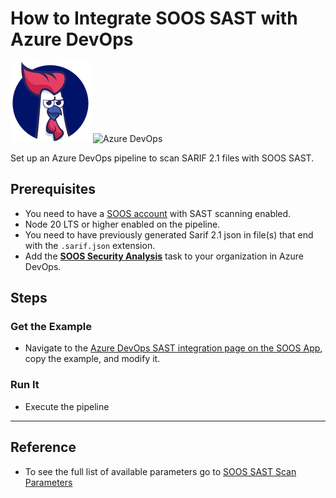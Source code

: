 # How to Integrate SOOS SAST with Azure DevOps

<div>
<img src="../assets/img/SOOS-Icon.png" alt="SOOS" width="128" height="128">
<img src="../assets/img/azure.png" alt="Azure DevOps" width="128" height="128">
</div>

Set up an Azure DevOps pipeline to scan SARIF 2.1 files with SOOS SAST.

## Prerequisites
- You need to have a [SOOS account](https://app.soos.io/register) with SAST scanning enabled.
- Node 20 LTS or higher enabled on the pipeline.
- You need to have previously generated Sarif 2.1 json in file(s) that end with the `.sarif.json` extension.
- Add the [**SOOS Security Analysis**](https://marketplace.visualstudio.com/items?itemName=SOOS.SOOS-Security-Analysis) task to your organization in Azure DevOps.

## Steps

### **Get the Example**

* Navigate to the [Azure DevOps SAST integration page on the SOOS App](https://app.soos.io/integrate/sast?id=azure-devops), copy the example, and modify it.

### **Run It**

* Execute the pipeline

---

## Reference
* To see the full list of available parameters go to [SOOS SAST Scan Parameters](https://github.com/soos-io/soos-sast#parameters)
